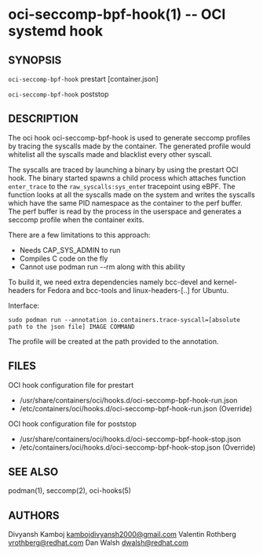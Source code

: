 oci-seccomp-bpf-hook(1) -- OCI systemd hook
=============================================

## SYNOPSIS

`oci-seccomp-bpf-hook` prestart [container.json]

`oci-seccomp-bpf-hook` poststop

## DESCRIPTION

The oci hook oci-seccomp-bpf-hook is used to generate seccomp profiles by tracing the syscalls made by the container. The generated profile would whitelist all the syscalls made and blacklist every other syscall.

The syscalls are traced by launching a binary by using the prestart OCI hook. The binary started spawns a child process which attaches function `enter_trace` to the `raw_syscalls:sys_ente`r tracepoint using eBPF. The function looks at all the syscalls made on the system and writes the syscalls which have the same PID namespace as the container to the perf buffer. The perf buffer is read by the process in the userspace and generates a seccomp profile when the container exits.

There are a few limitations to this approach:

* Needs CAP_SYS_ADMIN to run
* Compiles C code on the fly
* Cannot use podman run --rm along with this ability

To build it, we need extra dependencies namely bcc-devel and kernel-headers for Fedora and bcc-tools and linux-headers-[..] for Ubuntu.

Interface:

```
sudo podman run --annotation io.containers.trace-syscall=[absolute path to the json file] IMAGE COMMAND
```

The profile will be created at the path provided to the annotation.

## FILES

OCI hook configuration file for prestart

* /usr/share/containers/oci/hooks.d/oci-seccomp-bpf-hook-run.json
* /etc/containers/oci/hooks.d/oci-seccomp-bpf-hook-run.json (Override)


OCI hook configuration file for poststop

 * /usr/share/containers/oci/hooks.d/oci-seccomp-bpf-hook-stop.json
 * /etc/containers/oci/hooks.d/oci-seccomp-bpf-hook-stop.json (Override)


## SEE ALSO
podman(1), seccomp(2), oci-hooks(5)

## AUTHORS
Divyansh Kamboj <kambojdivyansh2000@gmail.com>
Valentin Rothberg <vrothberg@redhat.com>
Dan Walsh <dwalsh@redhat.com>
